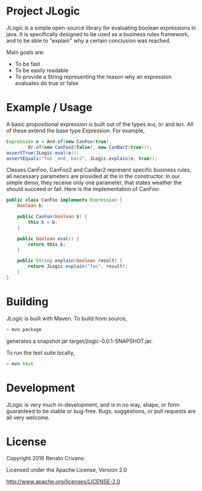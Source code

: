 Project JLogic
====
JLogic is a simple open-source library for evaluating boolean expressions in java. It is specifically designed to be used as a business rules framework, and to be able to "explain" why a certain conclusion was reached.

Main goals are:
- To be fast
- To be easily readable
- To provide a String representing the reason why an expression evaluates do true or false

Example / Usage
====
A basic propositional expression is built out of the types `And`, `Or` and `Not`.  All of these extend the base type Expression.  For example,

```java
Expression e = And.of(new CanFoo(true),
		Or.of(new CanFoo2(false), new CanBar2(true)));
assertTrue(JLogic.eval(e));
assertEquals("foo _and_ bar2", JLogic.explain(e, true));
```

Classes CanFoo, CanFoo2 and CanBar2 represent specific business rules, all necessary parameters are provided at the in the constructor. In our simple demo, they receive only one parameter, that states weather the should succeed or fail. Here is the implementation of CanFoo:

```java
public class CanFoo implements Expression {
	boolean b;

	public CanFoo(boolean b) {
		this.b = b;
	}

	public boolean eval() {
		return this.b;
	}

	public String explain(boolean result) {
		return JLogic.explain("foo", result);
	}
}
```

Building
====

JLogic is built with Maven.  To build from source,

```bash
> mvn package
```

generates a snapshot jar target/jlogic-0.0.1-SNAPSHOT.jar.

To run the test suite locally,

```bash
> mvn test
```

Development
====

JLogic is very much in-development, and is in no way, shape, or form guaranteed to be stable or bug-free.  Bugs, suggestions, or pull requests are all very welcome.

License
====
Copyright 2016 Renato Crivano

Licensed under the Apache License, Version 2.0

http://www.apache.org/licenses/LICENSE-2.0
